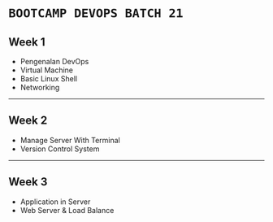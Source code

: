 ﻿# `BOOTCAMP DEVOPS BATCH 21` 



## Week 1

- Pengenalan DevOps
- Virtual Machine
- Basic Linux Shell
- Networking

---

## Week 2

- Manage Server With Terminal
- Version Control System

---

## Week 3
- Application in Server
- Web Server & Load Balance
